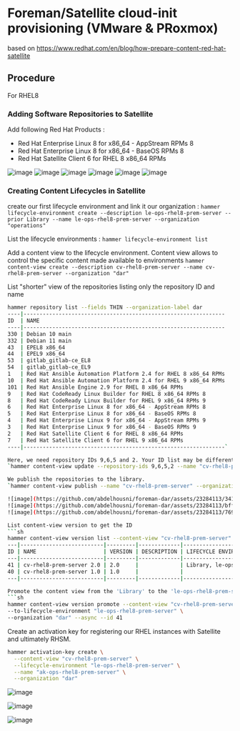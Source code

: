 # Foreman/Satellite cloud-init provisioning (VMware & PRoxmox)

based on https://www.redhat.com/en/blog/how-prepare-content-red-hat-satellite

## Procedure

For RHEL8

### Adding Software Repositories to Satellite
Add following Red Hat Products :
* Red Hat Enterprise Linux 8 for x86_64 - AppStream RPMs 8
* Red Hat Enterprise Linux 8 for x86_64 - BaseOS RPMs 8
* Red Hat Satellite Client 6 for RHEL 8 x86_64 RPMs

![image](https://github.com/abdelhousni/foreman-dar/assets/23284113/9448cc4c-2585-4884-ac1f-73da5e3cdb45)
![image](https://github.com/abdelhousni/foreman-dar/assets/23284113/fa527626-b719-4ad6-8444-f63ec05df789)
![image](https://github.com/abdelhousni/foreman-dar/assets/23284113/8aec29a6-4887-4f5b-bd80-2a9b172c1e14)
![image](https://github.com/abdelhousni/foreman-dar/assets/23284113/40fb6276-ebe7-4c63-a73a-bfaf3fbb0df1)
![image](https://github.com/abdelhousni/foreman-dar/assets/23284113/b638257f-dc43-4d17-9f47-af88ee059c4a)
![image](https://github.com/abdelhousni/foreman-dar/assets/23284113/67c2c726-6a52-446d-a167-8a99aa7a245f)

### Creating Content Lifecycles in Satellite

create our first lifecycle environment and link it our organization :
`hammer lifecycle-environment create --description le-ops-rhel8-prem-server --prior Library --name le-ops-rhel8-prem-server --organization "operations"`

List the lifecycle environments :
`hammer lifecycle-environment list`

Add a content view to the lifecycle environment. Content view allows to control the specific content made available to environments
`hammer content-view create --description cv-rhel8-prem-server --name cv-rhel8-prem-server --organization "dar"`

List "shorter" view of the repositories listing only the repository ID and name
```sh
hammer repository list --fields THIN --organization-label dar
----|---------------------------------------------------------------
ID  | NAME
----|---------------------------------------------------------------
330 | Debian 10 main
332 | Debian 11 main
43  | EPEL8 x86_64
44  | EPEL9 x86_64
53  | gitlab_gitlab-ce_EL8
54  | gitlab_gitlab-ce_EL9
1   | Red Hat Ansible Automation Platform 2.4 for RHEL 8 x86_64 RPMs
10  | Red Hat Ansible Automation Platform 2.4 for RHEL 9 x86_64 RPMs
101 | Red Hat Ansible Engine 2.9 for RHEL 8 x86_64 RPMs
9   | Red Hat CodeReady Linux Builder for RHEL 8 x86_64 RPMs 8
8   | Red Hat CodeReady Linux Builder for RHEL 9 x86_64 RPMs 9
6   | Red Hat Enterprise Linux 8 for x86_64 - AppStream RPMs 8
5   | Red Hat Enterprise Linux 8 for x86_64 - BaseOS RPMs 8
4   | Red Hat Enterprise Linux 9 for x86_64 - AppStream RPMs 9
3   | Red Hat Enterprise Linux 9 for x86_64 - BaseOS RPMs 9
2   | Red Hat Satellite Client 6 for RHEL 8 x86_64 RPMs
7   | Red Hat Satellite Client 6 for RHEL 9 x86_64 RPMs
----|---------------------------------------------------------------`

Here, we need repository IDs 9,6,5 and 2. Your ID list may be different.
`hammer content-view update --repository-ids 9,6,5,2 --name "cv-rhel8-prem-server" --organization "dar"`

We publish the repositories to the library.
`hammer content-view publish --name "cv-rhel8-prem-server" --organization "dar" --async`

![image](https://github.com/abdelhousni/foreman-dar/assets/23284113/34164d3a-a65b-4dbc-94b3-86024c2359a8)
![image](https://github.com/abdelhousni/foreman-dar/assets/23284113/bff5fc7d-0719-4545-87f1-ff70abad12f0)
![image](https://github.com/abdelhousni/foreman-dar/assets/23284113/7696e8f7-c247-4903-82eb-e68b5bd2a91a)

List content-view version to get the ID
```sh
hammer content-view version list --content-view "cv-rhel8-prem-server" --organization "dar"
---|--------------------------|---------|-------------|----------------------------------
ID | NAME                     | VERSION | DESCRIPTION | LIFECYCLE ENVIRONMENTS
---|--------------------------|---------|-------------|----------------------------------
41 | cv-rhel8-prem-server 2.0 | 2.0     |             | Library, le-ops-rhel8-prem-server
40 | cv-rhel8-prem-server 1.0 | 1.0     |             |
---|--------------------------|---------|-------------|----------------------------------```

Promote the content view from the 'Library' to the 'le-ops-rhel8-prem-server' lifecycle environment
```sh
hammer content-view version promote --content-view "cv-rhel8-prem-server" \
--to-lifecycle-environment "le-ops-rhel8-prem-server" \
--organization "dar" --async --id 41
```

Create an activation key for registering our RHEL instances with Satellite and ultimately RHSM.
```sh
hammer activation-key create \
  --content-view "cv-rhel8-prem-server" \
  --lifecycle-environment "le-ops-rhel8-prem-server" \
  --name "ak-ops-rhel8-prem-server" \
  --organization "dar"
```

![image](https://github.com/abdelhousni/foreman-dar/assets/23284113/c72c7690-01e2-489b-abf6-7ca246f0bb30)

![image](https://github.com/abdelhousni/foreman-dar/assets/23284113/a760a749-317b-41f2-838a-f190ca972d5a)

![image](https://github.com/abdelhousni/foreman-dar/assets/23284113/ed52ec0a-61aa-4992-a46a-234c646e4464)

